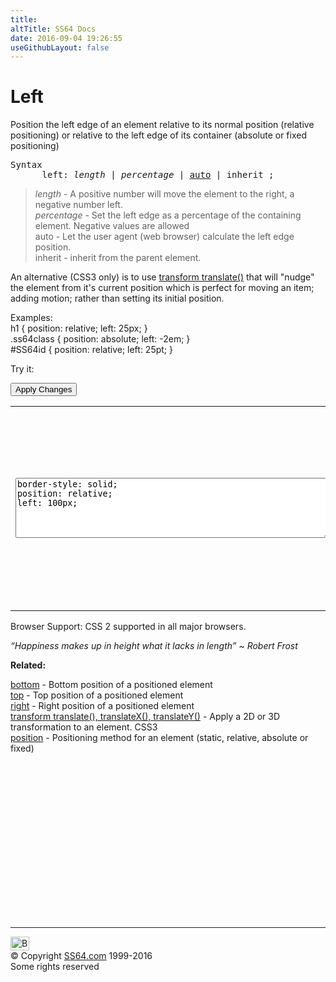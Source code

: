 ```yaml
---
title:
altTitle: SS64 Docs
date: 2016-09-04 19:26:55
useGithubLayout: false
---
```

<!-- #BeginLibraryItem "/Library/head_css.lbi" --><!-- #EndLibraryItem --><h1>Left</h1>
<p>Position the left edge of an element relative to its normal position (<span class="code">relative</span> positioning) or relative to the left edge of its container (<span class="code">absolute</span> or <span class="code">fixed</span> positioning)</p>
<pre>Syntax
      left: <i>length</i> | <i>percentage</i> | <u>auto</u> | inherit ;</pre>
<blockquote>
<p><span class="code"><i>length</i></span> - A positive number will move the element to the right, a negative number left.<br>
<span class="code"><i>percentage</i></span> - Set the left edge  as a percentage of the containing element. Negative values are allowed <br>
<span class="code">auto</span> - Let the user agent (web browser) calculate the left edge position.<br>
<span class="code">inherit</span> - inherit from the parent element.</p>
</blockquote>
<p>An alternative (CSS3 only) is to use <a href="transform.html">transform translate()</a> that  will  "nudge" the element from it's current position which is perfect for moving an item; adding motion; rather than setting its initial position.<br>
</p>
<p>Examples:<br>
  <span class="code">h1 { position: relative; left: 25px; }<br>
    .ss64class { position: absolute; left: -2em; }</span><br>
    <span class="code">#SS64id { position: relative; left: 25pt;  }</span>    <br>
</p>
<p>Try it:</p><input type="button" onclick="ApplyStyle()" value="Apply Changes">
<table>
  <tbody><tr>
    <td><textarea name="tryit" id="trycode" cols="60" rows="6" onfocus="this.style.background='#fff';" onblur="this.style.background='#eee';" tabindex="1">border-style: solid;
position: relative;
left: 100px;
</textarea></td>
    <td><div id="tryresult">This is a sample of text with a CSS border. The border helps to display the position of the text DIV.</div></td>
  </tr>
</tbody></table>
<p>Browser Support: CSS 2 supported in all major browsers.</p>
<p class="quote"><i>“Happiness makes up in height what it lacks in length”   ~ Robert Frost</i></p><p><b>Related:</b></p>
<p> <a href="bottom.html">bottom</a> - Bottom position of a positioned element<br>
<a href="top.html">top</a> - Top position of a positioned element<br>
<a href="right.html">right</a> - Right position of a positioned element<br>
<a href="transform.html">transform translate(), translateX(),  translateY()</a> - Apply a 2D or 3D transformation to an element. CSS3<br>
<a href="position.html">position</a> - Positioning method  for an element (static, relative, absolute or fixed)</p><!-- #BeginLibraryItem "/Library/foot_css.lbi" --><p>
<!-- CSS -->
<ins class="adsbygoogle" style="display:inline-block;width:300px;height:250px" data-ad-client="ca-pub-6140977852749469" data-ad-slot="2739097502"></ins>
<script>
(adsbygoogle = window.adsbygoogle || []).push({});
</script></p>
<hr>
<div id="bl" class="footer"><a href="left.html#"><img src="../images/top.png" width="30" height="22" alt="Back to the Top"></a></div>
<div id="br" class="footer, tagline">© Copyright <a href="http://ss64.com/">SS64.com</a> 1999-2016<br>
Some rights reserved</div><!-- #EndLibraryItem -->

